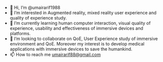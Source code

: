 - 👋 Hi, I’m @umairarif1988
- 👀 I’m interested in Augmented reality, mixed reality user experience and quality of experience study.
- 🌱 I’m currently learning human computer interaction, visual quality of experience, usability and effectiveness of immersive devices and platforms.
- 💞️ I’m looking to collaborate on QoE, User Experience study of immersive environment and QoE. Moreover my interest is to develop medical applications with immersive devices to save the humankind.
- 📫 How to reach me umairarif88@gmail.com
